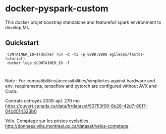 # docker-pyspark-custom

This docker projet boostrap standalone and featurefull spark environment to develop ML.

## Quickstart

```
 CONTAINER_ID=$(docker run -d -ti -p 8888:8888 agileops/fastds-tutorial)
 docker logs $CONTAINER_ID -f



```


Note : For compatibilities/accessibilities/simplicites against hardware and env. requirements, tensoflow and pytorch are configured without AVX and Cuda.




Contrats octroyés 2009-ajd. 270 mo
https://ouvert.canada.ca/data/fr/dataset/53753f06-8b28-42d7-89f7-04cd014323b0


Vélo. Comptage sur les pristes cyclables
http://donnees.ville.montreal.qc.ca/dataset/velos-comptage
